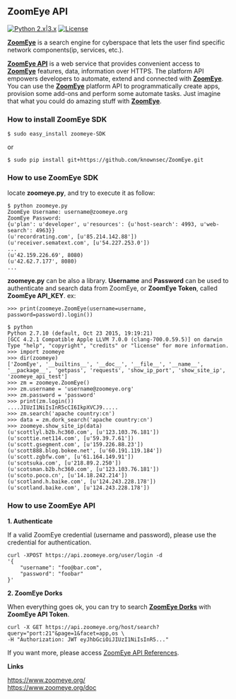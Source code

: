 
## **ZoomEye API**

[![Python 2.x|3.x](https://img.shields.io/badge/python-2.x|3.x-yellow.svg)](https://www.python.org/) [![License](https://img.shields.io/badge/license-GPLv2-red.svg)](https://github.com/ZoomEye/SDK/blob/master/LICENSE) 

[**ZoomEye**](https://www.zoomeye.org/) is a search engine for cyberspace that lets the user find specific network components(ip, services, etc.).

[**ZoomEye API**](https://www.zoomeye.org/api/doc) is a web service that provides convenient access to [**ZoomEye**](https://www.zoomeye.org/) features, data, information over HTTPS. The platform API empowers developers to automate, extend and connected with [**ZoomEye**](https://www.zoomeye.org/). You can use the [**ZoomEye**](https://www.zoomeye.org/) platform API to programmatically create apps, provision some add-ons and perform some automate tasks. Just imagine that what you could do amazing stuff with [**ZoomEye**](https://www.zoomeye.org/).


### **How to install ZoomEye SDK**

```
$ sudo easy_install zoomeye-SDK
```

or

```
$ sudo pip install git+https://github.com/knownsec/ZoomEye.git
```

### **How to use ZoomEye SDK**

locate **zoomeye.py**, and try to execute it as follow:

```
$ python zoomeye.py
ZoomEye Username: username@zoomeye.org
ZoomEye Password:
{u'plan': u'developer', u'resources': {u'host-search': 4993, u'web-search': 4963}}
(u'recordrating.com', [u'85.214.142.88'])
(u'receiver.sematext.com', [u'54.227.253.0'])
...
(u'42.159.226.69', 8080)
(u'42.62.7.177', 8080)
...
```

**zoomeye.py** can be also a library. **Username** and **Password** can be used to authenticate and search data from ZoomEye, or **ZoomEye Token**, called **ZoomEye API_KEY**. ex:

```
>>> print(zoomeye.ZoomEye(username=username, password=password).login())
```

```
$ python
Python 2.7.10 (default, Oct 23 2015, 19:19:21)
[GCC 4.2.1 Compatible Apple LLVM 7.0.0 (clang-700.0.59.5)] on darwin
Type "help", "copyright", "credits" or "license" for more information.
>>> import zoomeye
>>> dir(zoomeye)
['ZoomEye', '__builtins__', '__doc__', '__file__', '__name__', '__package__', 'getpass', 'requests', 'show_ip_port', 'show_site_ip', 'zoomeye_api_test']
>>> zm = zoomeye.ZoomEye()
>>> zm.username = 'username@zoomeye.org'
>>> zm.password = 'password'
>>> print(zm.login())
....JIUzI1NiIsInR5cCI6IkpXVCJ9.....
>>> zm.search('apache country:cn')
>>> data = zm.dork_search('apache country:cn')
>>> zoomeye.show_site_ip(data)
(u'scottlyl.b2b.hc360.com', [u'123.103.76.181'])
(u'scottie.net114.com', [u'59.39.7.61'])
(u'scott.gsegment.com', [u'159.226.88.23'])
(u'scott888.blog.bokee.net', [u'60.191.119.184'])
(u'scott.zgbfw.com', [u'61.164.149.91'])
(u'scotsuka.com', [u'218.89.2.250'])
(u'scotsman.b2b.hc360.com', [u'123.103.76.181'])
(u'scoto.poco.cn', [u'14.18.242.214'])
(u'scotland.h.baike.com', [u'124.243.228.178'])
(u'scotland.baike.com', [u'124.243.228.178'])
```

### **How to use ZoomEye API**

**1. Authenticate**

If a valid ZoomEye credential (username and password), please use the credential for authentication.

```
curl -XPOST https://api.zoomeye.org/user/login -d
'{
    "username": "foo@bar.com",
    "password": "foobar"
}'
```

**2. ZoomEye Dorks**

When everything goes ok, you can try to search [**ZoomEye Dorks**](https://www.zoomeye.org/component) with **ZoomEye API Token**.

```
curl -X GET https://api.zoomeye.org/host/search?query="port:21"&page=1&facet=app,os \
-H "Authorization: JWT eyJhbGciOiJIUzI1NiIsInR5..."
```

If you want more, please access [ZoomEye API References](https://www.zoomeye.org/doc).


**Links**

https://www.zoomeye.org/  
https://www.zoomeye.org/doc
